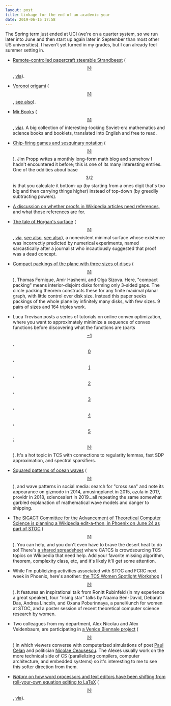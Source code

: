 ```yaml
---
layout: post
title: Linkage for the end of an academic year
date: 2019-06-15 17:58
---
```

The Spring term just ended at UCI (we're on a quarter system, so we run later into June and then start up again later in September than most other US universities). I haven't yet turned in my grades, but I can already feel summer setting in.

* [Remote-controlled papercraft steerable Strandbeest](https://hackaday.com/2019/06/01/paper-strandbeest-is-strong-enough-to-walk/) ([$$\mathbb{M}$$](https://mathstodon.xyz/@11011110/102197633382208469), [via](https://news.ycombinator.com/item?id=20068166)).

* [Voronoi origami](https://www.instagram.com/p/BaSVpX_nMpU/) ([$$\mathbb{M}$$](https://mathstodon.xyz/@11011110/102206289543572358), [see also](http://orderinspace.blogspot.com/2015/07/voronoi.html)).

* [Mir Books](https://archive.org/details/@mirtitles) ([$$\mathbb{M}$$](https://mathstodon.xyz/@11011110/102212071495683563), [via](https://mathstodon.xyz/@jarban/102209797748141088)). A big collection of interesting-looking Soviet-era mathematics and science books and booklets, translated into English and free to read.

* [Chip-firing games and sesquinary notation](https://mathenchant.wordpress.com/2017/09/17/how-do-you-write-one-hundred-in-base-32/) ([$$\mathbb{M}$$](https://mathstodon.xyz/@11011110/102217258990536291)). Jim Propp writes a monthly long-form math blog and somehow I hadn't encountered it before; this is one of its many interesting entries. One of the oddities about base $$3/2$$ is that you calculate it bottom-up (by starting from a ones digit that's too big and then carrying things higher) instead of top-down (by greedily subtracting powers).

* [A discussion on whether proofs in Wikipedia articles need references](https://mathstodon.xyz/@JordiGH/102226037720885699), and what those references are for.

* [The tale of Horgan's surface](https://theinnerframe.wordpress.com/2018/07/16/death-of-proof-the-pleasures-of-failure-i/) ([$$\mathbb{M}$$](https://mathstodon.xyz/@11011110/102228263549241096), [via](https://mathenchant.wordpress.com/2019/06/06/carnival-of-mathematics-170/), [see also](http://www.indiana.edu/~minimal/essays/horgan/index.html), [see also](https://www.scottaaronson.com/blog/?p=4133)), a nonexistent minimal surface whose existence was incorrectly predicted by numerical experiments, named sarcastically after a journalist who incautiously suggested that proof was a dead concept.

* [Compact packings of the plane with three sizes of discs](https://arxiv.org/abs/1810.02231) ([$$\mathbb{M}$$](https://mathstodon.xyz/@11011110/102240130646118434)), Thomas Fernique, Amir Hashemi, and Olga Sizova. Here, "compact packing" means interior-disjoint disks forming only 3-sided gaps. The circle packing theorem constructs these for any finite maximal planar graph, with little control over disk size. Instead this paper seeks packings of the whole plane by infinitely many disks, with few sizes. 9 pairs of sizes and 164 triples work.

* Luca Trevisan posts a series of tutorials on online convex optimization, where you want to approximately minimize a sequence of convex functions before discovering what the functions are (parts [$$-1$$](https://lucatrevisan.wordpress.com/2019/04/17/online-optimization-for-complexity-theorists/), [$$0$$](https://lucatrevisan.wordpress.com/2019/04/22/online-optimization-post-0-definitions/), [$$1$$](https://lucatrevisan.wordpress.com/2019/04/24/online-optimization-post-1-multiplicative-weights/), [$$2$$](https://lucatrevisan.wordpress.com/2019/04/25/online-optimization-post-2-constructing-pseudorandom-sets/), [$$3$$](https://lucatrevisan.wordpress.com/2019/05/06/online-optimization-post-3-follow-the-regularized-leader/), [$$4$$](https://lucatrevisan.wordpress.com/2019/05/16/online-optimization-post-4-regularity-lemmas/), [$$5$$](https://lucatrevisan.wordpress.com/2019/05/20/online-optimization-post-5-bregman-projections-and-mirror-descent/); [$$\mathbb{M}$$](https://mathstodon.xyz/@11011110/102244702633232612)). It's a hot topic in TCS with connections to regularity lemmas, fast SDP approximation, and spectral sparsifiers.

* [Squared patterns of ocean waves](https://en.wikipedia.org/wiki/Cross_sea) ([$$\mathbb{M}$$](https://mathstodon.xyz/@11011110/102251731269228854)), and wave patterns in social media: search for "cross sea" and note its appearance on gizmodo in 2014, amusingplanet in 2015, azula in 2017, providr in 2018, sciencealert in 2019...all repeating the same somewhat garbled explanation of mathematical wave models and danger to shipping.

* [The SIGACT Committee for the Advancement of Theoretical Computer Science is planning a Wikipedia edit-a-thon, in Phoenix on June 24 as part of STOC](https://thmatters.wordpress.com/2019/06/11/wikipedia-edit-a-thon-at-stoc19/) ([$$\mathbb{M}$$](https://mathstodon.xyz/@11011110/102262460312659446)). You can help, and you don't even have to brave the desert heat to do so! There's [a shared spreadsheet](https://thmatters.wordpress.com/2017/05/02/tcs-wikipedia-project/) where CATCS is crowdsourcing TCS topics on Wikipedia that need help. Add your favorite missing algorithm, theorem, complexity class, etc, and it's likely it'll get some attention.

* While I'm publicizing activities associated with STOC and FCRC next week in Phoenix, here's another: [the TCS Women Spotlight Workshop](https://sigact.org/tcswomen/tcs-women-2019/) ([$$\mathbb{M}$$](https://mathstodon.xyz/@11011110/102266092255364896)). It features an inspirational talk from Ronitt Rubinfeld (in my experience a great speaker), four "rising star" talks by Naama Ben-David, Debarati Das, Andrea Lincoln, and Oxana Poburinnaya, a panel/lunch for women at STOC, and a poster session of recent theoretical computer science research by women.

* Two colleagues from my department, Alex Nicolau and Alex Veidenbaum, are participating in [a Venice Biennale project](http://artdaily.com/news/114313/University-of-California--Irvine-computer-scientists-breathe-life-into-Venice-Biennale-installations) ([$$\mathbb{M}$$](https://mathstodon.xyz/@11011110/102272037129033816)) in which viewers converse with computerized simulations of poet [Paul Celan](https://en.wikipedia.org/wiki/Paul_Celan) and politician [Nicolae Ceaușescu](https://en.wikipedia.org/wiki/Nicolae_Ceau%C8%99escu).
The Alexes usually work on the more technical side of CS (parallelizing compilers, computer architecture, and embedded systems) so it's interesting to me to see this softer direction from them.

* [_Nature_ on how word processors and text editors have been shifting from roll-your-own equation editing to LaTeX](https://www.nature.com/articles/d41586-019-01796-1) ([$$\mathbb{M}$$](https://mathstodon.xyz/@11011110/102277832022967684), [via](https://news.ycombinator.com/item?id=20191348)).